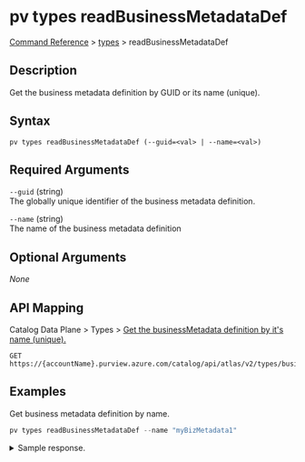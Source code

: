 # pv types readBusinessMetadataDef
[Command Reference](../../../README.md#command-reference) > [types](./main.md) > readBusinessMetadataDef

## Description
Get the business metadata definition by GUID or its name (unique).

## Syntax
```
pv types readBusinessMetadataDef (--guid=<val> | --name=<val>)
```

## Required Arguments
`--guid` (string)  
The globally unique identifier of the business metadata definition.


`--name` (string)  
The name of the business metadata definition

## Optional Arguments
*None*

## API Mapping
Catalog Data Plane > Types > [Get the businessMetadata definition by it's name (unique).](https://docs.microsoft.com/en-us/rest/api/purview/catalogdataplane/types/get-business-metadata-def-by-name)
```
GET https://{accountName}.purview.azure.com/catalog/api/atlas/v2/types/businessmetadatadef/name/{name}
```

## Examples
Get business metadata definition by name.
```powershell
pv types readBusinessMetadataDef --name "myBizMetadata1"
```
<details><summary>Sample response.</summary>
<p>

```json
{
    "attributeDefs": [
        {
            "cardinality": "SINGLE",
            "includeInNotification": false,
            "isIndexable": true,
            "isOptional": true,
            "isUnique": false,
            "name": "bizAttr1",
            "options": {
                "applicableEntityTypes": "[\"DataSet\"]",
                "maxStrLength": "50"
            },
            "typeName": "string",
            "valuesMaxCount": 1,
            "valuesMinCount": 0
        }
    ],
    "category": "BUSINESS_METADATA",
    "createTime": 1651150688682,
    "createdBy": "095354ff-cae8-44ff-8120-22ec5a941b40",
    "description": "myBizMetadata1",
    "guid": "8937eb7d-53e3-ce0a-b508-4db55062ed71",
    "lastModifiedTS": "1",
    "name": "myBizMetadata1",
    "typeVersion": "1.0",
    "updateTime": 1651150688682,
    "updatedBy": "095354ff-cae8-44ff-8120-22ec5a941b40",
    "version": 1
}
```
</p>
</details>